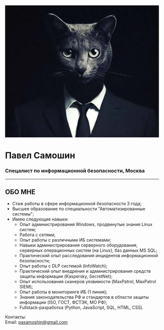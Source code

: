 
![photo](img/photo.png)
# Павел Самошин
### Спецалист по информационной безопасности, Москва
---
## ОБО МНЕ
* Стаж работы в сфере информационной безопасности 3 года;
* Высшее образование по специальности "Автоматизированные системы";
* Имею следующие навыки:
  *  Опыт администрирования Windows, продвинутые знания Linux систем;
  *  Работа с сетями;
  *  Опыт работы с различными ИБ системами;
  *  Навыки администрирования серверного оборудования, серверных операционных систем (на Linux), баз данных MS SQL;
  *  Практический опыт расследования инцидентов информационной безопасности;
  *  Опыт работы с DLP системой (InfoWatch);
  *  Практический опыт внедрения и администрирования средств защиты информации (Kaspersky, SecretNet);
  *  Опыт использования сканеров уязвимости (MaxPatrol, MaxPatrol SIEM);
  *  Опыт работы в мониторинге ИБ (1 линия);
  *  Знания законодательства РФ и стандартов в области защиты информации (ISO, ГОСТ, ФСТЭК, МО РФ);
  *  Fullstack-разработка (Python, JavaScript, SQL, HTML, CSS).



Контакты:
\
Email: pasamoshin@gmail.com
